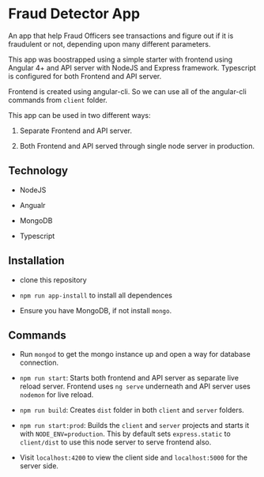 # Fraud Detector App

An app that help Fraud Officers see transactions and figure out if it is fraudulent or not, depending upon many different parameters.

This app was boostrapped using a simple starter with frontend using Angular 4+ and API server with NodeJS and Express framework. Typescript is configured for both Frontend and API server.

Frontend is created using angular-cli. So we can use all of the angular-cli commands from `client` folder.

This app can be used in two different ways:

1. Separate Frontend and API server.

2. Both Frontend and API served through single node server in production.

## Technology

- NodeJS

- Angualr

- MongoDB

- Typescript

## Installation

- clone this repository

- `npm run app-install` to install all dependences

- Ensure you have MongoDB, if not install `mongo`.

## Commands
- Run `mongod` to get the mongo instance up and open a way for database connection.

- `npm run start`: Starts both frontend and API server as separate live reload server. Frontend uses `ng serve` underneath and API server uses `nodemon` for live reload.

- `npm run build`: Creates `dist` folder in both `client` and `server` folders.

- `npm run start:prod`: Builds the `client` and `server` projects and starts it with `NODE_ENV=production`. This by default sets `express.static` to `client/dist` to use this node server to serve frontend also.

- Visit `localhost:4200` to view the client side and `localhost:5000` for the server side.

